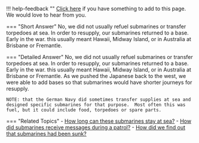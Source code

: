 !!! help-feedback ""
    [Click here](https://other.example.com/feedback) if you have something to add to this page. We would love to hear from you.

=== "Short Answer"
    No, we did not usually refuel submarines or transfer torpedoes at sea. In order to resupply, our submarines returned to a base. Early in the war. this usually meant Hawaii, Midway Island, or in Australia at Brisbane or Fremantle.

=== "Detailed Answer"
    No, we did not usually refuel submarines or transfer torpedoes at sea.  In order to resupply, our submarines returned to a base.  Early in the war. this usually meant Hawaii, Midway Island, or in Australia at Brisbane or Fremantle.  As we pushed the Japanese back to the west, we were able to add bases so that submarines would have shorter journeys for resupply.
    
    NOTE: that the German Navy did sometimes transfer supplies at sea and designed specific submarines for that purpose.  Most often this was fuel, but it could include food, torpedoes or spare parts.

=== "Related Topics"
    - [How long can these submarines stay at sea?](./how-long-can-these-submarines-stay-at-sea.md)
    - [How did submarines receive messages during a patrol?](./how-did-submarines-receive-messages-during-a-patrol.md)
    - [How did we find out that submarines had been sunk?](./how-did-we-find-out-that-submarines-had-been-sunk.md)
